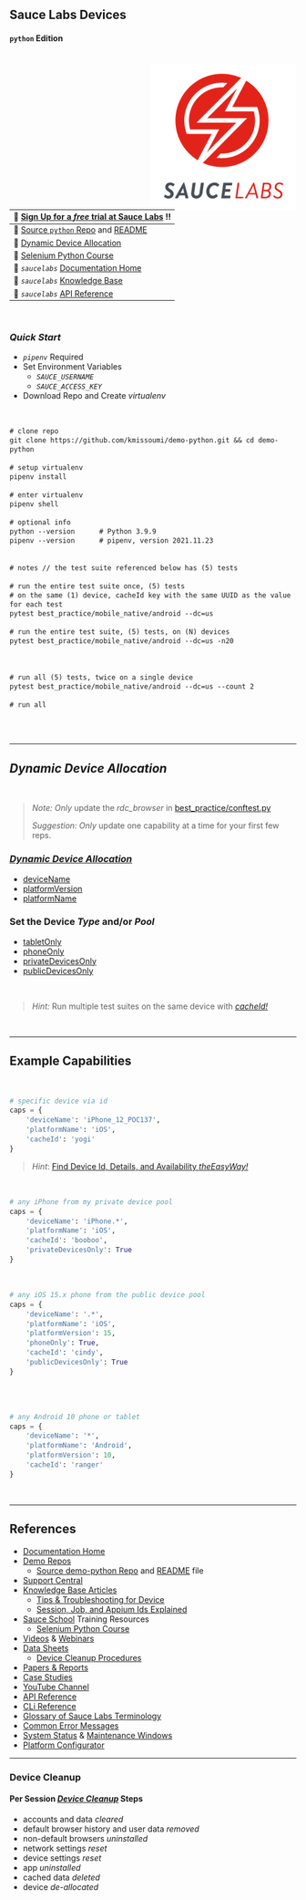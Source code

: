 ## Sauce Labs Devices
#### `python` Edition

<br>
<img align="right" src="assets/logo_7.png">  



| :rocket: [Sign Up for a _free_ trial at Sauce Labs][3] :bangbang: |
|:----------------------------------------------------------------- |
| :page_facing_up: [Source `python` Repo][7] and [README][8]        |
| :page_facing_up: [Dynamic Device Allocation][13]                  |
| :page_facing_up: [Selenium Python Course][11]                     |
| :page_facing_up: _`saucelabs`_ [Documentation Home][10]           |
| :page_facing_up: _`saucelabs`_ [Knowledge Base][12]               |
| :page_facing_up: _`saucelabs`_ [API Reference][9]                 |




&nbsp;

### _Quick Start_

- _`pipenv`_ Required
- Set Environment Variables
  - _`SAUCE_USERNAME`_
  - _`SAUCE_ACCESS_KEY`_
- Download Repo and Create _virtualenv_  

&nbsp;

```shell
# clone repo
git clone https://github.com/kmissoumi/demo-python.git && cd demo-python

# setup virtualenv
pipenv install

# enter virtualenv
pipenv shell

# optional info
python --version      # Python 3.9.9
pipenv --version      # pipenv, version 2021.11.23             


# notes // the test suite referenced below has (5) tests

# run the entire test suite once, (5) tests
# on the same (1) device, cacheId key with the same UUID as the value for each test
pytest best_practice/mobile_native/android --dc=us

# run the entire test suite, (5) tests, on (N) devices
pytest best_practice/mobile_native/android --dc=us -n20



# run all (5) tests, twice on a single device
pytest best_practice/mobile_native/android --dc=us --count 2 

# run all 


```

   </br>

---

## _Dynamic Device Allocation_

   </br>

> _Note:_ _Only_ update the _rdc_browser_ in [best_practice/conftest.py](best_practice/conftest.py#L163)
>   
> _Suggestion:_ _Only_ update one capability at a time for your first few reps. 


### _[Dynamic Device Allocation](https://docs.saucelabs.com/mobile-apps/supported-devices/#dynamic-device-allocation)_  

- [deviceName](https://docs.saucelabs.com/dev/test-configuration-options/#devicename)
- [platformVersion](https://docs.saucelabs.com/dev/test-configuration-options/#platformversion)
- [platformName](https://docs.saucelabs.com/mobile-apps/automated-testing/appium/real-devices/#specifying-the-platformname)  

### Set the Device _Type_ and/or _Pool_

- [tabletOnly](https://docs.saucelabs.com/dev/test-configuration-options/#tabletonly)
- [phoneOnly](https://docs.saucelabs.com/dev/test-configuration-options/#phoneonly)
- [privateDevicesOnly](https://docs.saucelabs.com/dev/test-configuration-options/#privatedevicesonly)
- [publicDevicesOnly](https://docs.saucelabs.com/dev/test-configuration-options/#publicdevicesonly)



    </br>
 > _Hint:_ Run multiple test suites on the same device with _[cacheId!](https://docs.saucelabs.com/dev/test-configuration-options/#cacheid)_

    </br>


---

## Example Capabilities

   </br>


```python
# specific device via id
caps = {
    'deviceName': 'iPhone_12_POC137',
    'platformName': 'iOS',
    'cacheId': 'yogi'
}
```

> _Hint_: [Find Device Id, Details, and Availability _theEasyWay!_](https://gist.github.com/kmissoumi/b54d5abc87658e8e30314175be2c61a5)


   </br>

```python
# any iPhone from my private device pool
caps = {
    'deviceName': 'iPhone.*',
    'platformName': 'iOS',
    'cacheId': 'booboo',
    'privateDevicesOnly': True
}
```

   </br>

```python
# any iOS 15.x phone from the public device pool
caps = {
    'deviceName': '.*',
    'platformName': 'iOS',
    'platformVersion': 15,
    'phoneOnly': True,
    'cacheId': 'cindy',
    'publicDevicesOnly': True
}
```

   </br>
```python

# any Android 10 phone or tablet 
caps = {
    'deviceName': '*',
    'platformName': 'Android',
    'platformVersion': 10,
    'cacheId': 'ranger'
}
```

   </br>

---

## References

- [Documentation Home](https://docs.saucelabs.com)
- [Demo Repos](https://github.com/saucelabs-training/)
  - [Source demo-python Repo](https://github.com/saucelabs-training/demo-python) and [README](https://github.com/saucelabs-training/demo-python/blob/main/README.md) file
- [Support Central](https://support.saucelabs.com/hc/en-us)
- [Knowledge Base Articles](https://support.saucelabs.com/hc/en-us#knowledge-base)
  - [Tips & Troubleshooting for Device](https://support.saucelabs.com/hc/en-us/sections/115000518514-RDC-Mobile-Application-Testing-Tips-and-Troubleshooting)
  - [Session, Job, and Appium Ids Explained](https://support.saucelabs.com/hc/en-us/articles/360062316954-Session-ID-Job-ID-and-Appium-Session-ID-What-is-the-difference-)
- [Sauce School](https://training.saucelabs.com) Training Resources
  - [Selenium Python Course](https://training.saucelabs.com/seleniumpython/)
- [Videos](https://saucelabs.com/resources/videos) & [Webinars](https://saucelabs.com/resources/webinars)
- [Data Sheets](https://saucelabs.com/resources/data-sheets)
  - [Device Cleanup Procedures](https://saucelabs.com/assets/19LV8PISelZ5na3uwghC1x/5e2846c6c4c4aed55e97db30a301f2b6/DS__Device_Cleanup_Procedure.pdf)
- [Papers & Reports](https://saucelabs.com/resources/white-papers)
- [Case Studies](https://saucelabs.com/resources/case-studies)
- [YouTube Channel](https://www.youtube.com/user/saucelabs/videos)
- [API Reference](https://docs.saucelabs.com/dev/api/#accessing-the-apis)
- [CLi Reference](https://docs.saucelabs.com/dev/cli/)
- [Glossary of Sauce Labs Terminology](https://docs.saucelabs.com/dev/glossary/)
- [Common Error Messages](https://docs.saucelabs.com/dev/error-messages/)
- [System Status](https://status.saucelabs.com) & [Maintenance Windows](https://docs.saucelabs.com/dev/data-center-maint/)
- [Platform Configurator](https://saucelabs.com/platform/platform-configurator#/)

---

### Device Cleanup

#### Per Session _[Device Cleanup](https://docs.saucelabs.com/mobile-apps/supported-devices/#real-device-cleaning)_ Steps

- accounts and data _cleared_
- default browser history and user data _removed_
- non-default browsers _uninstalled_
- network settings _reset_
- device settings _reset_
- app _uninstalled_
- cached data _deleted_
- device _de-allocated_








&nbsp;

[1]: <https://docs.saucelabs.com/testrunner-toolkit/configuration/common-syntax/#mode>
  "Test Runner Toolkit Common Syntax"
[2]: <https://docs.saucelabs.com/testrunner-toolkit/ide-integrations/vscode>
  "Test Runner Toolkit IDE Integration w/ Visual Studio Code"
[3]: <https://saucelabs.com/sign-up>
  "Sauce Labs Free Trial!"
[4]: <https://docs.saucelabs.com/testrunner-toolkit/>
  "_saucectl_ Docs"
[5]: <https://docs.saucelabs.com/testrunner-toolkit/saucectl/)>
  "_saucectl_ CLI Reference"
[6]: <https://docs.saucelabs.com/testrunner-toolkit/configuration/espresso/>
  "_saucectl_ YML Reference"
[7]: <https://github.com/saucelabs-training/demo-python>
  "source _demo_ python repo"
[8]: <https://github.com/saucelabs-training/demo-python/blob/main/README.md>
  "source _demo_ python readme"
[9]: <https://docs.saucelabs.com/dev/api/#accessing-the-apis>
  "reference docs _api"
[10]: <https://docs.saucelabs.com>
  "documentation home"
[11]: <https://training.saucelabs.com/seleniumpython>
  "Selenium Python Course"
[12]: <https://support.saucelabs.com/hc/en-us#knowledge-base>
  "Knowledge Base Articles"
[13]: <https://docs.saucelabs.com/mobile-apps/supported-devices/#dynamic-device-allocation>
  "Dynamic Device Allocation"



  [100]: best_practice/conftest.py
